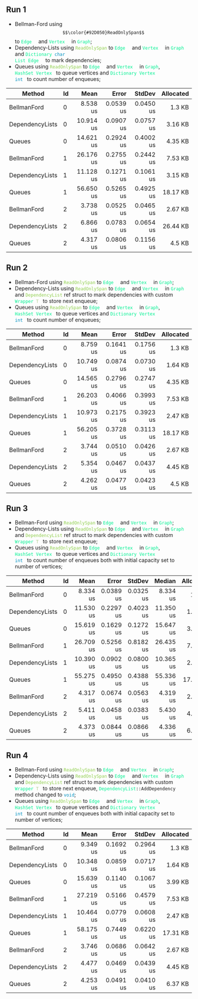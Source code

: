 ﻿## Run 1

* Bellman-Ford using <code>$$\color{#92D050}ReadOnlySpan$$</code> to <code style="color: #00F091">Edge<span style="color: #FFFFFF">[]</span></code> and <code style="color: #00F091">Vertex<span style="color: #FFFFFF">[]</span></code> in <code style="color: #00F091">Graph</code>;
* Dependency-Lists using <code style="color: #92D050">ReadOnlySpan</code> to <code style="color: #00F091">Edge<span style="color: #FFFFFF">[]</span></code> and <code style="color: #00F091">Vertex<span style="color: #FFFFFF">[]</span></code> in <code style="color: #00F091">Graph</code> and <code style="color: #00F091">Dictionary<span style="color: #FFFFFF">&lt;</span><span style="color: #0090C0">char</span><span style="color: #FFFFFF">, </span>List<span style="color: #FFFFFF">&lt;</span>Edge<span style="color: #FFFFFF">&gt;&gt;</span></code> to mark dependencies;
* Queues using <code style="color: #92D050">ReadOnlySpan</code> to <code style="color: #00F091">Edge<span style="color: #FFFFFF">[]</span></code> and <code style="color: #00F091">Vertex<span style="color: #FFFFFF">[]</span></code> in <code style="color: #00F091">Graph</code>, <code style="color: #00F091">HashSet<span style="color: #FFFFFF">&lt;</span>Vertex<span style="color: #FFFFFF">&gt;</span></code> to queue vertices and <code style="color: #00F091">Dictionary<span style="color: #FFFFFF">&lt;</span>Vertex<span style="color: #FFFFFF">, <span style="color: #0090C0">int</span><span style="color: #FFFFFF">&gt;</span></code> to count number of enqueues;

| Method          | Id | Mean      | Error     | StdDev    | Allocated |
|---------------- |--- |----------:|----------:|----------:|----------:|
| BellmanFord     | 0  |  8.538 us | 0.0539 us | 0.0450 us |    1.3 KB |
| DependencyLists | 0  | 10.914 us | 0.0907 us | 0.0757 us |   3.16 KB |
| Queues          | 0  | 14.621 us | 0.2924 us | 0.4002 us |   4.35 KB |
| BellmanFord     | 1  | 26.176 us | 0.2755 us | 0.2442 us |   7.53 KB |
| DependencyLists | 1  | 11.128 us | 0.1271 us | 0.1061 us |   3.15 KB |
| Queues          | 1  | 56.650 us | 0.5265 us | 0.4925 us |  18.17 KB |
| BellmanFord     | 2  |  3.738 us | 0.0525 us | 0.0465 us |   2.67 KB |
| DependencyLists | 2  |  6.866 us | 0.0783 us | 0.0654 us |  26.44 KB |
| Queues          | 2  |  4.317 us | 0.0806 us | 0.1156 us |    4.5 KB |

## Run 2

* Bellman-Ford using <code style="color: #92D050">ReadOnlySpan</code> to <code style="color: #00F091">Edge<span style="color: #FFFFFF">[]</span></code> and <code style="color: #00F091">Vertex<span style="color: #FFFFFF">[]</span></code> in <code style="color: #00F091">Graph</code>;
* Dependency-Lists using <code style="color: #92D050">ReadOnlySpan</code> to <code style="color: #00F091">Edge<span style="color: #FFFFFF">[]</span></code> and <code style="color: #00F091">Vertex<span style="color: #FFFFFF">[]</span></code> in <code style="color: #00F091">Graph</code> and <code style="color: #92D050">DependencyList</code> ref struct to mark dependencies with custom <code style="color: #00F091">Wrapper<span style="color: #FFFFFF">&lt;</span><span style="color: #B2D090">T</span><span style="color: #FFFFFF">&gt;</span></code> to store next enqueue;
* Queues using <code style="color: #92D050">ReadOnlySpan</code> to <code style="color: #00F091">Edge<span style="color: #FFFFFF">[]</span></code> and <code style="color: #00F091">Vertex<span style="color: #FFFFFF">[]</span></code> in <code style="color: #00F091">Graph</code>, <code style="color: #00F091">HashSet<span style="color: #FFFFFF">&lt;</span>Vertex<span style="color: #FFFFFF">&gt;</span></code> to queue vertices and <code style="color: #00F091">Dictionary<span style="color: #FFFFFF">&lt;</span>Vertex<span style="color: #FFFFFF">, <span style="color: #0090C0">int</span><span style="color: #FFFFFF">&gt;</span></code> to count number of enqueues;

| Method          | Id | Mean      | Error     | StdDev    | Allocated |
|---------------- |--- |----------:|----------:|----------:|----------:|
| BellmanFord     | 0  |  8.759 us | 0.1641 us | 0.1756 us |    1.3 KB |
| DependencyLists | 0  | 10.749 us | 0.0874 us | 0.0730 us |   1.64 KB |
| Queues          | 0  | 14.565 us | 0.2796 us | 0.2747 us |   4.35 KB |
| BellmanFord     | 1  | 26.203 us | 0.4066 us | 0.3993 us |   7.53 KB |
| DependencyLists | 1  | 10.973 us | 0.2175 us | 0.3923 us |   2.47 KB |
| Queues          | 1  | 56.205 us | 0.3728 us | 0.3113 us |  18.17 KB |
| BellmanFord     | 2  |  3.744 us | 0.0510 us | 0.0426 us |   2.67 KB |
| DependencyLists | 2  |  5.354 us | 0.0467 us | 0.0437 us |   4.45 KB |
| Queues          | 2  |  4.262 us | 0.0477 us | 0.0423 us |    4.5 KB |

## Run 3

* Bellman-Ford using <code style="color: #92D050">ReadOnlySpan</code> to <code style="color: #00F091">Edge<span style="color: #FFFFFF">[]</span></code> and <code style="color: #00F091">Vertex<span style="color: #FFFFFF">[]</span></code> in <code style="color: #00F091">Graph</code>;
* Dependency-Lists using <code style="color: #92D050">ReadOnlySpan</code> to <code style="color: #00F091">Edge<span style="color: #FFFFFF">[]</span></code> and <code style="color: #00F091">Vertex<span style="color: #FFFFFF">[]</span></code> in <code style="color: #00F091">Graph</code> and <code style="color: #92D050">DependencyList</code> ref struct to mark dependencies with custom <code style="color: #00F091">Wrapper<span style="color: #FFFFFF">&lt;</span><span style="color: #B2D090">T</span><span style="color: #FFFFFF">&gt;</span></code> to store next enqueue;
* Queues using <code style="color: #92D050">ReadOnlySpan</code> to <code style="color: #00F091">Edge<span style="color: #FFFFFF">[]</span></code> and <code style="color: #00F091">Vertex<span style="color: #FFFFFF">[]</span></code> in <code style="color: #00F091">Graph</code>, <code style="color: #00F091">HashSet<span style="color: #FFFFFF">&lt;</span>Vertex<span style="color: #FFFFFF">&gt;</span></code> to queue vertices and <code style="color: #00F091">Dictionary<span style="color: #FFFFFF">&lt;</span>Vertex<span style="color: #FFFFFF">, <span style="color: #0090C0">int</span><span style="color: #FFFFFF">&gt;</span></code> to count number of enqueues both with initial capacity set to number of vertices;

| Method          | Id | Mean      | Error     | StdDev    | Median    | Allocated |
|---------------- |--- |----------:|----------:|----------:|----------:|----------:|
| BellmanFord     | 0  |  8.334 us | 0.0389 us | 0.0325 us |  8.334 us |    1.3 KB |
| DependencyLists | 0  | 11.530 us | 0.2297 us | 0.4023 us | 11.350 us |   1.64 KB |
| Queues          | 0  | 15.619 us | 0.1629 us | 0.1272 us | 15.647 us |   3.99 KB |
| BellmanFord     | 1  | 26.709 us | 0.5256 us | 0.8182 us | 26.435 us |   7.53 KB |
| DependencyLists | 1  | 10.390 us | 0.0902 us | 0.0800 us | 10.365 us |   2.47 KB |
| Queues          | 1  | 55.275 us | 0.4950 us | 0.4388 us | 55.336 us |  17.31 KB |
| BellmanFord     | 2  |  4.317 us | 0.0674 us | 0.0563 us |  4.319 us |   2.67 KB |
| DependencyLists | 2  |  5.411 us | 0.0458 us | 0.0383 us |  5.430 us |   4.45 KB |
| Queues          | 2  |  4.373 us | 0.0844 us | 0.0866 us |  4.336 us |   6.37 KB |

## Run 4

* Bellman-Ford using <code style="color: #92D050">ReadOnlySpan</code> to <code style="color: #00F091">Edge<span style="color: #FFFFFF">[]</span></code> and <code style="color: #00F091">Vertex<span style="color: #FFFFFF">[]</span></code> in <code style="color: #00F091">Graph</code>;
* Dependency-Lists using <code style="color: #92D050">ReadOnlySpan</code> to <code style="color: #00F091">Edge<span style="color: #FFFFFF">[]</span></code> and <code style="color: #00F091">Vertex<span style="color: #FFFFFF">[]</span></code> in <code style="color: #00F091">Graph</code> and <code style="color: #92D050">DependencyList</code> ref struct to mark dependencies with custom <code style="color: #00F091">Wrapper<span style="color: #FFFFFF">&lt;</span><span style="color: #B2D090">T</span><span style="color: #FFFFFF">&gt;</span></code> to store next enqueue, <code><span style="color: #00F091">DependencyList</span>::AddDependency</code> method changed to <code style="color: #0090C0">void</code>;
* Queues using <code style="color: #92D050">ReadOnlySpan</code> to <code style="color: #00F091">Edge<span style="color: #FFFFFF">[]</span></code> and <code style="color: #00F091">Vertex<span style="color: #FFFFFF">[]</span></code> in <code style="color: #00F091">Graph</code>, <code style="color: #00F091">HashSet<span style="color: #FFFFFF">&lt;</span>Vertex<span style="color: #FFFFFF">&gt;</span></code> to queue vertices and <code style="color: #00F091">Dictionary<span style="color: #FFFFFF">&lt;</span>Vertex<span style="color: #FFFFFF">, <span style="color: #0090C0">int</span><span style="color: #FFFFFF">&gt;</span></code> to count number of enqueues both with initial capacity set to number of vertices;

| Method          | Id | Mean      | Error     | StdDev    | Allocated |
|---------------- |--- |----------:|----------:|----------:|----------:|
| BellmanFord     | 0  |  9.349 us | 0.1692 us | 0.2964 us |    1.3 KB |
| DependencyLists | 0  | 10.348 us | 0.0859 us | 0.0717 us |   1.64 KB |
| Queues          | 0  | 15.639 us | 0.1140 us | 0.1067 us |   3.99 KB |
| BellmanFord     | 1  | 27.219 us | 0.5166 us | 0.4579 us |   7.53 KB |
| DependencyLists | 1  | 10.464 us | 0.0779 us | 0.0608 us |   2.47 KB |
| Queues          | 1  | 58.175 us | 0.7449 us | 0.6220 us |  17.31 KB |
| BellmanFord     | 2  |  3.746 us | 0.0686 us | 0.0642 us |   2.67 KB |
| DependencyLists | 2  |  4.477 us | 0.0469 us | 0.0439 us |   4.45 KB |
| Queues          | 2  |  4.253 us | 0.0491 us | 0.0410 us |   6.37 KB |